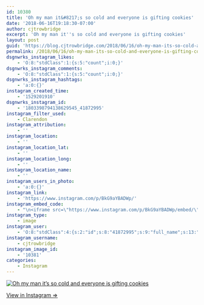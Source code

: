```yaml
---
id: 10380
title: 'Oh my man it&#8217;s so cold and everyone is gifting cookies'
date: '2018-06-16T19:18:30-07:00'
author: cjtrowbridge
excerpt: 'Oh my man it''s so cold and everyone is gifting cookies'
layout: post
guid: 'https://blog.cjtrowbridge.com/2018/06/16/oh-my-man-its-so-cold-and-everyone-is-gifting-cookies/'
permalink: /2018/06/16/oh-my-man-its-so-cold-and-everyone-is-gifting-cookies/
dsgnwrks_instagram_likes:
    - 'O:8:"stdClass":1:{s:5:"count";i:0;}'
dsgnwrks_instagram_comments:
    - 'O:8:"stdClass":1:{s:5:"count";i:0;}'
dsgnwrks_instagram_hashtags:
    - 'a:0:{}'
instagram_created_time:
    - '1529201910'
dsgnwrks_instagram_id:
    - '1803398794138629545_41872995'
instagram_filter_used:
    - Clarendon
instagram_attribution:
    - ''
instagram_location:
    - ''
instagram_location_lat:
    - ''
instagram_location_long:
    - ''
instagram_location_name:
    - ''
instagram_users_in_photo:
    - 'a:0:{}'
instagram_link:
    - 'https://www.instagram.com/p/BkG9aYBADWp/'
instagram_embed_code:
    - "\n<iframe src=\"https://www.instagram.com/p/BkG9aYBADWp/embed/\" width=\"612\" height=\"710\" frameborder=\"0\" scrolling=\"no\" allowtransparency=\"true\" class=\"insta-image-embed\"></iframe>\n"
instagram_type:
    - image
instagram_user:
    - 'O:8:"stdClass":4:{s:2:"id";s:8:"41872995";s:9:"full_name";s:13:"CJ Trowbridge";s:15:"profile_picture";s:141:"https://scontent.cdninstagram.com/vp/016c8659e3e0906fa8fffe1b7e5cfacc/5BB8B91C/t51.2885-19/s150x150/13724650_1188772791164794_142557231_a.jpg";s:8:"username";s:12:"cjtrowbridge";}'
instagram_username:
    - cjtrowbridge
instagram_image_id:
    - '10381'
categories:
    - Instagram
---
```


[![Oh my man it’s so cold and everyone is gifting cookies](https://blog.cjtrowbridge.com/wp-content/uploads/2018/06/1529201910-1-1.jpg)](https://www.instagram.com/p/BkG9aYBADWp/)

[View in Instagram ⇒](https://www.instagram.com/p/BkG9aYBADWp/)